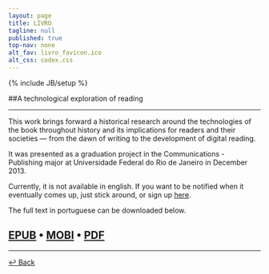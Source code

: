 ```yaml
---
layout: page
title: LIVRO
tagline: null
published: true
top-nav: none
alt_fav: livro_favicon.ico
alt_css: codex.css
---
```


{% include JB/setup %}

##A technological exploration of reading

---

This work brings forward a historical research around the technologies of the book throughout history and its implications for readers and their societies — from the dawn of writing to the development of digital reading.

It was presented as a graduation project in the Communications - Publishing major at Universidade Federal do Rio de Janeiro in December 2013.

Currently, it is not available in english. If you want to be notified when it eventually comes up, just stick around, or sign up [here](http://eepurl.com/Nir1v "Notification Sign-up").

The full text in portuguese can be downloaded below.

[EPUB](http://cl.ly/UhXv) • [MOBI](http://cl.ly/UhPg) • [PDF](http://cl.ly/UY5V)
---

---

[&#8617; Back](/en/index.html "Back")